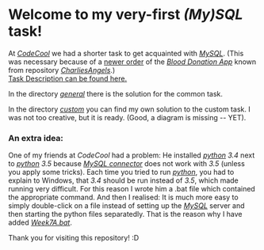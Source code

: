 # Welcome to my very-first *(My)SQL* task!

At [*CodeCool*](https://www.codecool.com/) we had a shorter task to get acquainted with [*MySQL*](https://dev.mysql.com). (This was necessary because of a [newer order](https://github.com/KoicsD/BloodDonationAppp/TaskDescription/OrdersWeek7.md) of the [*Blood Donation App*](https://github.com/KoicsD/BloodDonationApp/) known from repository [*CharliesAngels*](https://github.com/KoicsD/CharliesAngels).)  
[Task Description can be found here.](TaskDescription.md)

In the directory [*general*](general/) there is the solution for the common task.

In the directory [*custom*](custom/) you can find my own solution to the custom task. I was not too creative, but it is ready. (Good, a diagram is missing -- YET).

### An extra idea:
One of my friends at *CodeCool* had a problem: He installed [*python*](https://www.python.org) *3.4* next to [*python*](https://www.python.org) *3.5* because [*MySQL connector*](https://dev.mysql.com/downloads/connector/python/) does not work with *3.5* (unless you apply some tricks). Each time you tried to run [*python*](https://www.python.org), you had to explain to Windows, that *3.4* should be run instead of *3.5*, which made running very difficult. For this reason I wrote him a .bat file which contained the appropriate command. And then I realised: It is much more easy to simply double-click on a file instead of setting up the [*MySQL*](https://dev.mysql.com) server and then starting the python files separatedly. That is the reason why I have added [*Week7A.bat*](Week7A.bat).

Thank you for visiting this repository! :D
